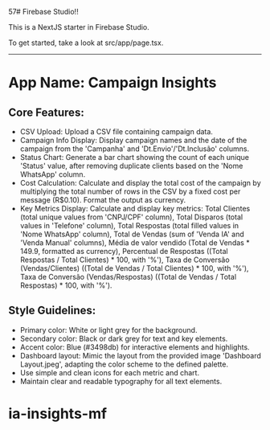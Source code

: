 57# Firebase Studio!!

This is a NextJS starter in Firebase Studio.

To get started, take a look at src/app/page.tsx.

---

# **App Name**: Campaign Insights

## Core Features:

- CSV Upload: Upload a CSV file containing campaign data.
- Campaign Info Display: Display campaign names and the date of the campaign from the 'Campanha' and 'Dt.Envio'/'Dt.Inclusão' columns.
- Status Chart: Generate a bar chart showing the count of each unique 'Status' value, after removing duplicate clients based on the 'Nome WhatsApp' column.
- Cost Calculation: Calculate and display the total cost of the campaign by multiplying the total number of rows in the CSV by a fixed cost per message (R$0.10). Format the output as currency.
- Key Metrics Display: Calculate and display key metrics: Total Clientes (total unique values from 'CNPJ/CPF' column), Total Disparos (total values in 'Telefone' column), Total Respostas (total filled values in 'Nome WhatsApp' column), Total de Vendas (sum of 'Venda IA' and 'Venda Manual' columns), Média de valor vendido (Total de Vendas * 149.9, formatted as currency), Percentual de Respostas ((Total Respostas / Total Clientes) * 100, with '%'), Taxa de Conversão (Vendas/Clientes) ((Total de Vendas / Total Clientes) * 100, with '%'), Taxa de Conversão (Vendas/Respostas) ((Total de Vendas / Total Respostas) * 100, with '%').

## Style Guidelines:

- Primary color: White or light grey for the background.
- Secondary color: Black or dark grey for text and key elements.
- Accent color: Blue (#3498db) for interactive elements and highlights.
- Dashboard layout: Mimic the layout from the provided image 'Dashboard Layout.jpeg', adapting the color scheme to the defined palette.
- Use simple and clean icons for each metric and chart.
- Maintain clear and readable typography for all text elements.

# ia-insights-mf

